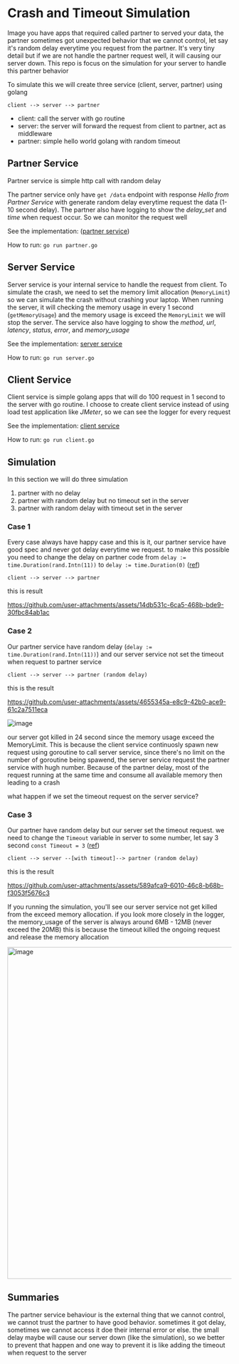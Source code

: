 # Crash and Timeout Simulation

Image you have apps that required called partner to served your data, the partner sometimes got unexpected behavior that we cannot control,
let say it's random delay everytime you request from the partner. It's very tiny detail but if we are not handle the partner request well, it will causing our server down.
This repo is focus on the simulation for your server to handle this partner behavior

To simulate this we will create three service (client, server, partner) using golang

```
client --> server --> partner
```

- client: call the server with go routine
- server: the server will forward the request from client to partner, act as middleware
- partner: simple hello world golang with random timeout

## Partner Service
Partner service is simple http call with random delay

The partner service only have `get /data` endpoint with response _Hello from Partner Service_
with generate random delay everytime request the data (1-10 second delay).
The partner also have logging to show the _delay_set_ and _time_ when request occur. So we can monitor the request well

See the implementation: ([partner service](https://github.com/ibrohhm/crash_and_timeout_simulation/blob/master/partner/partner.go))

How to run: `go run partner.go`

## Server Service
Server service is your internal service to handle the request from client. 
To simulate the crash, we need to set the memory limit allocation (`MemoryLimit`) so we can simulate the crash without crashing your laptop.
When running the server, it will checking the memory usage in every 1 second (`getMemoryUsage`) and the memory usage is exceed the `MemoryLimit` we will stop the server.
The service also have logging to show the _method_, _url_, _latency_, _status_, _error_, and _memory_usage_

See the implementation: [server service](https://github.com/ibrohhm/crash_and_timeout_simulation/blob/master/server/server.go)

How to run: `go run server.go`

## Client Service
Client service is simple golang apps that will do 100 request in 1 second to the server with go routine. I choose to create client service instead of using load test application like _JMeter_, so we can see the logger for every request

See the implementation: [client service](https://github.com/ibrohhm/crash_and_timeout_simulation/blob/master/client/client.go)

How to run: `go run client.go`

## Simulation
In this section we will do three simulation
1. partner with no delay
2. partner with random delay but no timeout set in the server
3. partner with random delay with timeout set in the server

### Case 1
Every case always have happy case and this is it, our partner service have good spec and never got delay everytime we request.
to make this possible you need to change the delay on partner code from `delay := time.Duration(rand.Intn(11))` to `delay := time.Duration(0)` ([ref](https://github.com/ibrohhm/crash_and_timeout_simulation/blob/master/partner/partner.go#L14))

```
client --> server --> partner
```

this is result

https://github.com/user-attachments/assets/14db531c-6ca5-468b-bde9-30fbc84ab1ac

### Case 2
Our partner service have random delay (`delay := time.Duration(rand.Intn(11))`) and our server service not set the timeout when request to partner service

```
client --> server --> partner (random delay)
```

this is the result

https://github.com/user-attachments/assets/4655345a-e8c9-42b0-ace9-61c2a7511eca

![image](https://github.com/user-attachments/assets/bdb8fae1-bf18-421d-af55-cc16a6bad7e8)

our server got killed in 24 second since the memory usage exceed the MemoryLimit.
This is because the client service continuosly spawn new request using goroutine to call server service, since there's no limit on the number of goroutine being spawend,
the server service request the partner service with hugh number. Because of the partner delay, most of the request running at the same time and consume all available memory then leading to a crash

what happen if we set the timeout request on the server service?

### Case 3
Our partner have random delay but our server set the timeout request.
we need to change the `Timeout` variable in server to some number, let say 3 second `const Timeout = 3` ([ref](https://github.com/ibrohhm/crash_and_timeout_simulation/blob/master/server/server.go#L16))

```
client --> server --[with timeout]--> partner (random delay)
```

this is the result

https://github.com/user-attachments/assets/589afca9-6010-46c8-b68b-f3053f5676c3

If you running the simulation, you'll see our server service not get killed from the exceed memory allocation.
if you look more closely in the logger, the memory_usage of the server is always around 6MB - 12MB (never exceed the 20MB)
this is because the timeout killed the ongoing request and release the memory allocation

<img width="745" alt="image" src="https://github.com/user-attachments/assets/b3e0877f-03ba-4041-b751-7d5cc8df8cfd">

## Summaries
The partner service behaviour is the external thing that we cannot control, we cannot trust the partner to have good behavior.
sometimes it got delay, sometimes we cannot access it doe their internal error or else. the small delay maybe will cause our server down (like the simulation),
so we better to prevent that happen and one way to prevent it is like adding the timeout when request to the server



